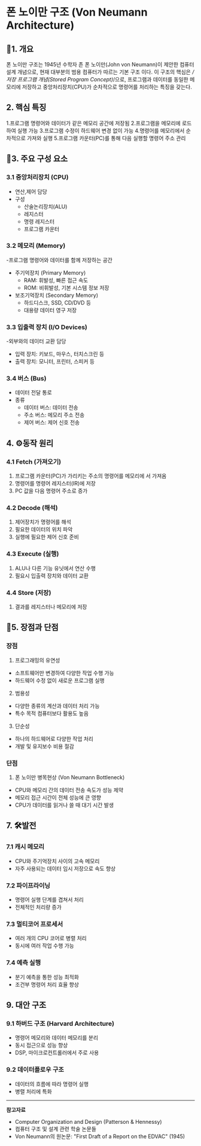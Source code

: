 # 폰 노이만 구조 (Von Neumann Architecture)

## 📌1. 개요

폰 노이만 구조는 1945년 수학자 존 폰 노이만(John von Neumann)이 제안한 컴퓨터 설계 개념으로, 현재 대부분의 범용 컴퓨터가 따르는 기본 구조 이다. 이 구조의 핵심은 */저장 프로그램 개념(Stored Program Concept)*/으로, 프로그램과 데이터를 동일한 메모리에 저장하고 중앙처리장치(CPU)가 순차적으로 명령어를 처리하는 특징을 갖는다.

## 2. 핵심 특징
1.프로그램 명령어와 데이터가 같은 메모리 공간에 저장됨
2.프로그램을 메모리에 로드하여 실행 가능
3.프로그램 수정이 하드웨어 변경 없이 가능
4.명령어를 메모리에서 순차적으로 가져와 실행
5.프로그램 카운터(PC)를 통해 다음 실행할 명령어 주소 관리

## 🔎3. 주요 구성 요소

### 3.1 중앙처리장치 (CPU)
- 연산,제어 담당
- 구성
  - 산술논리장치(ALU)
  - 레지스터
  - 명령 레지스터
  - 프로그램 카운터

### 3.2 메모리 (Memory)
-프로그램 명령어와 데이터를 함께 저장하는 공간
  - 주기억장치 (Primary Memory)
    - RAM: 휘발성, 빠른 접근 속도
    - ROM: 비휘발성, 기본 시스템 정보 저장
  - 보조기억장치 (Secondary Memory)
    - 하드디스크, SSD, CD/DVD 등
    - 대용량 데이터 영구 저장

### 3.3 입출력 장치 (I/O Devices)
-외부와의 데이터 교환 담당
  - 입력 장치: 키보드, 마우스, 터치스크린 등
  - 출력 장치: 모니터, 프린터, 스피커 등

### 3.4 버스 (Bus)
- 데이터 전달 통로
- 종류
  - 데이터 버스: 데이터 전송
  - 주소 버스: 메모리 주소 전송
  - 제어 버스: 제어 신호 전송

## 4. ⚙동작 원리

### 4.1 Fetch (가져오기)
1. 프로그램 카운터(PC)가 가리키는 주소의 명령어를 메모리에    서 가져옴
2. 명령어를 명령어 레지스터(IR)에 저장
3. PC 값을 다음 명령어 주소로 증가

### 4.2 Decode (해석)
1. 제어장치가 명령어를 해석
2. 필요한 데이터의 위치 파악
3. 실행에 필요한 제어 신호 준비

### 4.3 Execute (실행)
1. ALU나 다른 기능 유닛에서 연산 수행
2. 필요시 입출력 장치와 데이터 교환

### 4.4 Store (저장)
1. 결과를 레지스터나 메모리에 저장

## 📘5. 장점과 단점

### 장점
1. 프로그래밍의 유연성
  - 소프트웨어만 변경하여 다양한 작업 수행 가능
  - 하드웨어 수정 없이 새로운 프로그램 실행
2. 범용성
  - 다양한 종류의 계산과 데이터 처리 가능
  - 특수 목적 컴퓨터보다 활용도 높음
3. 단순성
  - 하나의 하드웨어로 다양한 작업 처리
  - 개발 및 유지보수 비용 절감

### 단점
1. 폰 노이만 병목현상 (Von Neumann Bottleneck)
  - CPU와 메모리 간의 데이터 전송 속도가 성능 제약
  - 메모리 접근 시간이 전체 성능에 큰 영향
  - CPU가 데이터를 읽거나 쓸 때 대기 시간 발생

## 7. 🛠발전

### 7.1 캐시 메모리
- CPU와 주기억장치 사이의 고속 메모리
- 자주 사용되는 데이터 임시 저장으로 속도 향상

### 7.2 파이프라이닝
- 명령어 실행 단계를 겹쳐서 처리
- 전체적인 처리량 증가

### 7.3 멀티코어 프로세서
- 여러 개의 CPU 코어로 병렬 처리
- 동시에 여러 작업 수행 가능

### 7.4 예측 실행
- 분기 예측을 통한 성능 최적화
- 조건부 명령어 처리 효율 향상

## 9. 대안 구조

### 9.1 하버드 구조 (Harvard Architecture)
- 명령어 메모리와 데이터 메모리를 분리
- 동시 접근으로 성능 향상
- DSP, 마이크로컨트롤러에서 주로 사용

### 9.2 데이터플로우 구조
- 데이터의 흐름에 따라 명령어 실행
- 병렬 처리에 특화

---

**참고자료**
- Computer Organization and Design (Patterson & Hennessy)
- 컴퓨터 구조 및 설계 관련 학술 논문들
- Von Neumann의 원논문: "First Draft of a Report on the EDVAC" (1945)
